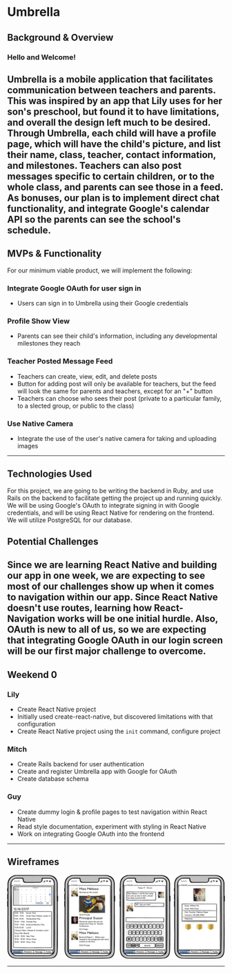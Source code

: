 # Umbrella 

## Background & Overview

### Hello and Welcome!

Umbrella is a mobile application that facilitates communication between teachers and parents. This was inspired by an app that Lily uses for her son's preschool, but found it to have limitations, and overall the design left much to be desired. Through Umbrella, each child will have a profile page, which will have the child's picture, and list their name, class, teacher, contact information, and milestones. Teachers can also post messages specific to certain children, or to the whole class, and parents can see those in a feed. As bonuses, our plan is to implement direct chat functionality, and integrate Google's calendar API so the parents can see the school's schedule.
---

## MVPs & Functionality

For our minimum viable product, we will implement the following: 
### Integrate Google OAuth for user sign in 
  * Users can sign in to Umbrella using their Google credentials 
### Profile Show View 
  * Parents can see their child's information, including any developmental milestones they reach 
### Teacher Posted Message Feed 
  * Teachers can create, view, edit, and delete posts 
  * Button for adding post will only be available for teachers, but the feed will look the same for parents and teachers, except for an "+" button 
  * Teachers can choose who sees their post (private to a particular family, to a slected group, or public to the class)
### Use Native Camera
  * Integrate the use of the user's native camera for taking and uploading images
---

## Technologies Used 

For this project, we are going to be writing the backend in Ruby, and use Rails on the backend to facilitate getting the project up and running quickly. We will be using Google's OAuth to integrate signing in with Google credentials, and will be using React Native for rendering on the frontend. We will utilize PostgreSQL for our database.

## Potential Challenges 

Since we are learning React Native and building our app in one week, we are expecting to see most of our challenges show up when it comes to navigation within our app. Since React Native doesn't use routes, learning how React-Navigation works will be one initial hurdle. Also, OAuth is new to all of us, so we are expecting that integrating Google OAuth in our login screen will be our first major challenge to overcome.
---

## Weekend 0

### Lily
  * Create React Native project 
  * Initially used create-react-native, but discovered limitations with that configuration 
  * Create React Native project using the `init` command, configure project 
  
### Mitch 
  * Create Rails backend for user authentication 
  * Create and register Umbrella app with Google for OAuth 
  * Create database schema
  
### Guy
  * Create dummy login & profile pages to test navigation within React Native 
  * Read style documentation, experiment with styling in React Native 
  * Work on integrating Google OAuth into the frontend
---

## Wireframes 

![Wireframes](https://github.com/Rainmire/umbrella/blob/master/docs/UmbrellaApp.png)


---

